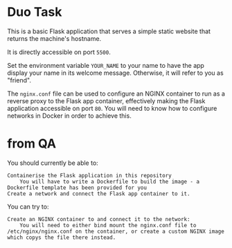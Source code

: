 # Duo Task

This is a basic Flask application that serves a simple static website that returns the machine's hostname.

It is directly accessible on port `5500`.

Set the environment variable `YOUR_NAME` to your name to have the app display your name in its welcome message. Otherwise, it will refer to you as "friend".

The `nginx.conf` file can be used to configure an NGINX container to run as a reverse proxy to the Flask app container, effectively making the Flask application accessible on port `80`. You will need to know how to configure networks in Docker in order to achieve this.


# from QA
You should currently be able to:

    Containerise the Flask application in this repository
        You will have to write a Dockerfile to build the image - a Dockerfile template has been provided for you
    Create a network and connect the Flask app container to it.

You can try to:

    Create an NGINX container to and connect it to the network:
        You will need to either bind mount the nginx.conf file to /etc/nginx/nginx.conf on the container, or create a custom NGINX image which copys the file there instead.
